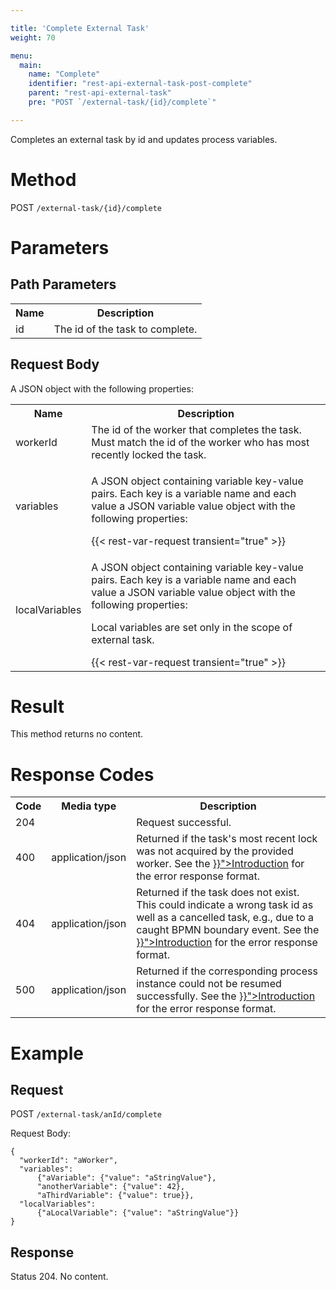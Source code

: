 ```yaml
---

title: 'Complete External Task'
weight: 70

menu:
  main:
    name: "Complete"
    identifier: "rest-api-external-task-post-complete"
    parent: "rest-api-external-task"
    pre: "POST `/external-task/{id}/complete`"

---
```



Completes an external task by id and updates process variables.


# Method

POST `/external-task/{id}/complete`


# Parameters

## Path Parameters

<table class="table table-striped">
  <tr>
    <th>Name</th>
    <th>Description</th>
  </tr>
  <tr>
    <td>id</td>
    <td>The id of the task to complete.</td>
  </tr>
</table>

## Request Body

A JSON object with the following properties:

<table class="table table-striped">
  <tr>
    <th>Name</th>
    <th>Description</th>
  </tr>
  <tr>
    <td>workerId</td>
    <td>The id of the worker that completes the task. Must match the id of the worker who has most recently locked the task.</td>
  </tr>
  <tr>
    <td>variables</td>
    <td><p>A JSON object containing variable key-value pairs. Each key is a variable name and each value a JSON variable value object with the following properties:</p>
    {{< rest-var-request transient="true" >}}
  </tr>
  <tr>
    <td>localVariables</td>
    <td><p>A JSON object containing variable key-value pairs. Each key is a variable name and each value a JSON variable value object with the following properties:</p>
    <p>Local variables are set only in the scope of external task.</p>
    {{< rest-var-request transient="true" >}}
  </tr>
</table>


# Result

This method returns no content.


# Response Codes

<table class="table table-striped">
  <tr>
    <th>Code</th>
    <th>Media type</th>
    <th>Description</th>
  </tr>
  <tr>
    <td>204</td>
    <td></td>
    <td>Request successful.</td>
  </tr>
  <tr>
    <td>400</td>
    <td>application/json</td>
    <td>Returned if the task's most recent lock was not acquired by the provided worker. See the <a href="{{< ref "/reference/rest/overview/_index.md#error-handling" >}}">Introduction</a> for the error response format.</td>
  </tr>
  <tr>
    <td>404</td>
    <td>application/json</td>
    <td>Returned if the task does not exist. This could indicate a wrong task id as well as a cancelled task, e.g., due to a caught BPMN boundary event. See the <a href="{{< ref "/reference/rest/overview/_index.md#error-handling" >}}">Introduction</a> for the error response format.</td>
  </tr>
  <tr>
    <td>500</td>
    <td>application/json</td>
    <td>Returned if the corresponding process instance could not be resumed successfully. See the <a href="{{< ref "/reference/rest/overview/_index.md#error-handling" >}}">Introduction</a> for the error response format.</td>
  </tr>
</table>

# Example

## Request

POST `/external-task/anId/complete`

Request Body:

    {
      "workerId": "aWorker",
      "variables":
          {"aVariable": {"value": "aStringValue"},
          "anotherVariable": {"value": 42},
          "aThirdVariable": {"value": true}},
      "localVariables":
          {"aLocalVariable": {"value": "aStringValue"}}
    }

## Response

Status 204. No content.
